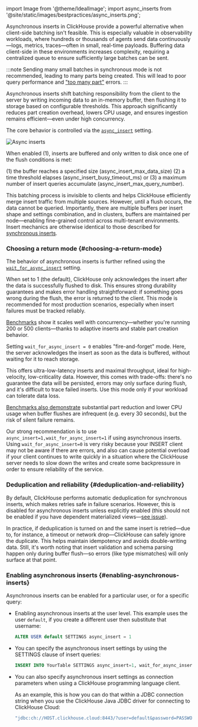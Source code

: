 import Image from '@theme/IdealImage';
import async_inserts from '@site/static/images/bestpractices/async_inserts.png';

Asynchronous inserts in ClickHouse provide a powerful alternative when client-side batching isn't feasible. This is especially valuable in observability workloads, where hundreds or thousands of agents send data continuously—logs, metrics, traces—often in small, real-time payloads. Buffering data client-side in these environments increases complexity, requiring a centralized queue to ensure sufficiently large batches can be sent.

:::note
Sending many small batches in synchronous mode is not recommended, leading to many parts being created. This will lead to poor query performance and ["too many part"](/knowledgebase/exception-too-many-parts) errors.
:::

Asynchronous inserts shift batching responsibility from the client to the server by writing incoming data to an in-memory buffer, then flushing it to storage based on configurable thresholds. This approach significantly reduces part creation overhead, lowers CPU usage, and ensures ingestion remains efficient—even under high concurrency.

The core behavior is controlled via the [`async_insert`](/operations/settings/settings#async_insert) setting.

<Image img={async_inserts} size="lg" alt="Async inserts"/>

When enabled (1), inserts are buffered and only written to disk once one of the flush conditions is met: 

(1) the buffer reaches a specified size (async_insert_max_data_size)
(2) a time threshold elapses (async_insert_busy_timeout_ms) or 
(3) a maximum number of insert queries accumulate (async_insert_max_query_number). 

This batching process is invisible to clients and helps ClickHouse efficiently merge insert traffic from multiple sources. However, until a flush occurs, the data cannot be queried. Importantly, there are multiple buffers per insert shape and settings combination, and in clusters, buffers are maintained per node—enabling fine-grained control across multi-tenant environments. Insert mechanics are otherwise identical to those described for [synchronous inserts](/best-practices/selecting-an-insert-strategy#synchronous-inserts-by-default).

### Choosing a return mode {#choosing-a-return-mode}

The behavior of asynchronous inserts is further refined using the [`wait_for_async_insert`](/operations/settings/settings#wait_for_async_insert) setting. 

When set to 1 (the default), ClickHouse only acknowledges the insert after the data is successfully flushed to disk. This ensures strong durability guarantees and makes error handling straightforward: if something goes wrong during the flush, the error is returned to the client. This mode is recommended for most production scenarios, especially when insert failures must be tracked reliably. 

[Benchmarks](https://clickhouse.com/blog/asynchronous-data-inserts-in-clickhouse) show it scales well with concurrency—whether you're running 200 or 500 clients—thanks to adaptive inserts and stable part creation behavior.

Setting `wait_for_async_insert = 0` enables "fire-and-forget" mode. Here, the server acknowledges the insert as soon as the data is buffered, without waiting for it to reach storage. 

This offers ultra-low-latency inserts and maximal throughput, ideal for high-velocity, low-criticality data. However, this comes with trade-offs: there's no guarantee the data will be persisted, errors may only surface during flush, and it's difficult to trace failed inserts. Use this mode only if your workload can tolerate data loss. 

[Benchmarks also demonstrate](https://clickhouse.com/blog/asynchronous-data-inserts-in-clickhouse) substantial part reduction and lower CPU usage when buffer flushes are infrequent (e.g. every 30 seconds), but the risk of silent failure remains.

Our strong recommendation is to use `async_insert=1,wait_for_async_insert=1` if using asynchronous inserts. Using `wait_for_async_insert=0` is very risky because your INSERT client may not be aware if there are errors, and also can cause potential overload if your client continues to write quickly in a situation where the ClickHouse server needs to slow down the writes and create some backpressure in order to ensure reliability of the service.

### Deduplication and reliability {#deduplication-and-reliability}

By default, ClickHouse performs automatic deduplication for synchronous inserts, which makes retries safe in failure scenarios. However, this is disabled for asynchronous inserts unless explicitly enabled (this should not be enabled if you have dependent materialized views—[see issue](https://github.com/ClickHouse/ClickHouse/issues/66003)). 

In practice, if deduplication is turned on and the same insert is retried—due to, for instance, a timeout or network drop—ClickHouse can safely ignore the duplicate. This helps maintain idempotency and avoids double-writing data. Still, it's worth noting that insert validation and schema parsing happen only during buffer flush—so errors (like type mismatches) will only surface at that point.

### Enabling asynchronous inserts {#enabling-asynchronous-inserts}

Asynchronous inserts can be enabled for a particular user, or for a specific query:

- Enabling asynchronous inserts at the user level.  This example uses the user `default`, if you create a different user then substitute that username:
  ```sql
  ALTER USER default SETTINGS async_insert = 1
  ```
- You can specify the asynchronous insert settings by using the SETTINGS clause of insert queries:
  ```sql
  INSERT INTO YourTable SETTINGS async_insert=1, wait_for_async_insert=1 VALUES (...)
  ```
- You can also specify asynchronous insert settings as connection parameters when using a ClickHouse programming language client.

  As an example, this is how you can do that within a JDBC connection string when you use the ClickHouse Java JDBC driver for connecting to ClickHouse Cloud:
  ```bash
  "jdbc:ch://HOST.clickhouse.cloud:8443/?user=default&password=PASSWORD&ssl=true&custom_http_params=async_insert=1,wait_for_async_insert=1"
  ```
